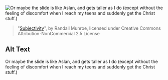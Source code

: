 ![Or maybe the slide is like Aslan, and gets taller as I do (except without the feeling of discomfort when I reach my teens and suddenly get the Christ stuff.)](https://imgs.xkcd.com/comics/subjectivity.png)
> "[Subjectivity](https://xkcd.com/255/)", by Randall Munroe, licensed under Creative Commons Attribution-NonCommercial 2.5 License

## Alt Text
Or maybe the slide is like Aslan, and gets taller as I do (except without the feeling of discomfort when I reach my teens and suddenly get the Christ stuff.)
